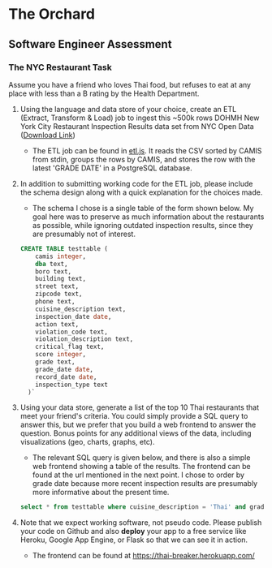 # The Orchard
## Software Engineer Assessment
### The NYC Restaurant Task

Assume you have a friend who loves Thai food, but refuses to eat at any place with less than a B rating by the Health Department.

1. Using the language and data store of your choice, create an ETL (Extract, Transform & Load) job to ingest this ~500k rows DOHMH New York City Restaurant Inspection Results data set from NYC Open Data ([Download Link](https://nycopendata.socrata.com/api/views/xx67-kt59/rows.csv?accessType=DOWNLOAD))

    * The ETL job can be found in [etl.js](etl.js). It reads the CSV sorted by CAMIS from stdin, groups the rows by CAMIS, and stores the row with the latest 'GRADE DATE' in a PostgreSQL database.

2. In addition to submitting working code for the ETL job, please include the schema design along with a quick explanation for the choices made.

    * The schema I chose is a single table of the form shown below. My goal here was to preserve as much information about the restaurants as possible, while ignoring outdated inspection results, since they are presumably not of interest.

    ```sql
    CREATE TABLE testtable (
        camis integer,
        dba text,
        boro text,
        building text,
        street text,
        zipcode text,
        phone text,
        cuisine_description text,
        inspection_date date,
        action text,
        violation_code text,
        violation_description text,
        critical_flag text,
        score integer,
        grade text,
        grade_date date,
        record_date date,
        inspection_type text
      )`
    ```

3. Using your data store, generate a list of the top 10 Thai restaurants that meet your friend's criteria. You could simply provide a SQL query to answer this, but we prefer that you build a web frontend to answer the question. Bonus points for any additional views of the data, including visualizations (geo, charts, graphs, etc).

    * The relevant SQL query is given below, and there is also a simple web frontend showing a table of the results. The frontend can be found at the url mentioned in the next point. I chose to order by grade date because more recent inspection results are presumably more informative about the present time.

    ```sql
    select * from testtable where cuisine_description = 'Thai' and grade in ('A', 'B') order by grade_date desc limit 10;
    ```

4. Note that we expect working software, not pseudo code. Please publish your code on Github and also **deploy** your app to a free service like Heroku, Google App Engine, or Flask so that we can see it in action.

    * The frontend can be found at https://thai-breaker.herokuapp.com/

